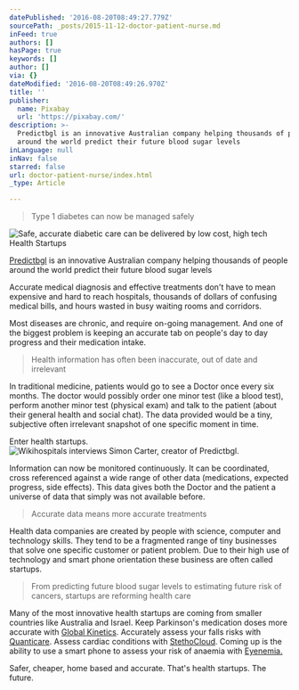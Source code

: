 ```yaml
---
datePublished: '2016-08-20T08:49:27.779Z'
sourcePath: _posts/2015-11-12-doctor-patient-nurse.md
inFeed: true
authors: []
hasPage: true
keywords: []
author: []
via: {}
dateModified: '2016-08-20T08:49:26.970Z'
title: ''
publisher:
  name: Pixabay
  url: 'https://pixabay.com/'
description: >-
  Predictbgl is an innovative Australian company helping thousands of people
  around the world predict their future blood sugar levels
inLanguage: null
inNav: false
starred: false
url: doctor-patient-nurse/index.html
_type: Article

---
```

> Type 1 diabetes can now be managed safely

![Safe, accurate diabetic care can be delivered by low cost, high tech Health Startups](https://the-grid-user-content.s3-us-west-2.amazonaws.com/3fd3ae38-8518-4170-b8a9-18650260b429.jpg)

[Predictbgl][0] is an innovative Australian company helping thousands of people around the world predict their future blood sugar levels

Accurate medical diagnosis and effective treatments don't have to mean expensive and hard to reach hospitals, thousands of dollars of confusing medical bills, and hours wasted in busy waiting rooms and corridors.

Most diseases are chronic, and require on-going management. And one of the biggest problem is keeping an accurate tab on people's day to day progress and their medication intake. 
> 
> Health information has often been inaccurate, out of date and irrelevant

In traditional medicine, patients would go to see a Doctor once every six months. The doctor would possibly order one minor test (like a blood test), perform another minor test (physical exam) and talk to the patient (about their general health and social chat). The data provided would be a tiny, subjective often irrelevant snapshot of one specific moment in time.

Enter health startups.
![Wikihospitals interviews Simon Carter, creator of Predictbgl.](https://the-grid-user-content.s3-us-west-2.amazonaws.com/82219644-691c-45fe-b785-0693dd8e0e0c.png)

Information can now be monitored continuously. It can be coordinated, cross referenced against a wide range of other data (medications, expected progress, side effects). This data gives both the Doctor and the patient a universe of data that simply was not available before.

> Accurate data means more accurate treatments

Health data companies are created by people with science, computer and technology skills. They tend to be a fragmented range of tiny businesses that solve one specific customer or patient problem. Due to their high use of technology and smart phone orientation these business are often called startups.

> From predicting future blood sugar levels to estimating future risk of cancers, startups are reforming health care

Many of the most innovative health startups are coming from smaller countries like Australia and Israel. Keep Parkinson's medication doses more accurate with [Global Kinetics][1]. Accurately assess your falls risks with [Quanticare][2]. Assess cardiac conditions with [StethoCloud][3]. Coming up is the ability to use a smart phone to assess your risk of anaemia with [Eyenemia.][4]

Safer, cheaper, home based and accurate. That's health startups. The future. 

[0]: http://predictbgl.com/ "Predictbgl"
[1]: http://www.globalkineticscorporation.com.au/ "Global Kinetics"
[2]: http://quanticaretechnologies.com/ "Quanticare"
[3]: http://www.stethocloud.com/ "Stethocloud"
[4]: http://www.eyenaemia.com/ "Eyenemia"